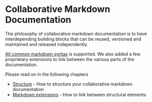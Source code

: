 # Collaborative Markdown Documentation

The philosophy of collaborative markdown documentation is to have interdepending building blocks that can be reused, versioned and maintained and released independently.

[All common markdown syntax](https://daringfireball.net/projects/markdown/syntax) is supported. We also added a few proprietary extensions to link between the various parts of the documentation.

Please read on in the following chapters
* [Structure](content/structure.md) - How to structure your collaborative markdown documentation
* [Markdown extensions](content/links.md) - How to link between structural elements
